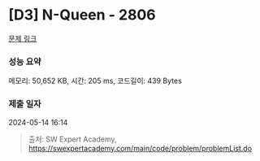# [D3] N-Queen - 2806 

[문제 링크](https://swexpertacademy.com/main/code/problem/problemDetail.do?contestProbId=AV7GKs06AU0DFAXB) 

### 성능 요약

메모리: 50,652 KB, 시간: 205 ms, 코드길이: 439 Bytes

### 제출 일자

2024-05-14 16:14



> 출처: SW Expert Academy, https://swexpertacademy.com/main/code/problem/problemList.do